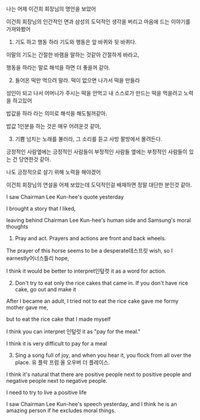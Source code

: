 나는 어제 이건희 회장님의 명언을 보았어

이건희 회장님의 인간적인 면과 삼성의 도덕적인 생각을 버리고 마음에 드는 이야기를 가져와봤어

1. 기도 하고 행동 하라 기도와 행동은 앞 바퀴와 뒷 바퀴다.

이말의 기도는 간절한 바램을 말하는 것같아 간절하게 바라고,

행동을 하라는 말로 해석을 하면 더 좋을꺼 같아.

2. 들어온 떡만 먹으려 말라. 떡이 없으면 나가서 떡을 만들라

성인이 되고 나서 어머니가 주시는 떡을 안먹고 내 스스로가 만드는 떡을 먹을려고 노력을 하고있어

밥값을 하라 라는 의미로 해석을 해도될꺼같아.

밥값 1인분을 하는 것은 매우 어려운것 같아,

3. 기쁨 넘치는 노래를 불러라, 그 소리를 듣고 사방 팔방에서 몰려든다.

긍정적인 사람옆에는 긍정적인 사람들이 부정적인 사람들 옆에는 부정적인 사람들이 있는 건 당연한것 같아.

나도 긍정적으로 살기 위해 노력을 해야겠어

이건희 회장님의 연설을 어제 보았는데 도덕적인걸 배재하면 정말 대단한 분인것 같아.

I saw Chairman Lee Kun-hee's quote yesterday

I brought a story that I liked,

leaving behind Chairman Lee Kun-hee's human side and Samsung's moral thoughts

1. Pray and act. Prayers and actions are front and back wheels.

The prayer of this horse seems to be a desperate데스프릿 wish, so I earnestly어너스틀리 hope,

I think it would be better to interpret인텊럿 it as a word for action.

2. Don't try to eat only the rice cakes that came in. If you don't have rice cake, go out and make it

After I became an adult, I tried not to eat the rice cake gave me formy mother gave me,

but to eat the rice cake that I made myself

I think you can interpret 인텊럿 it as "pay for the meal."

I think it is very difficult to pay for a meal

3. Sing a song full of joy, and when you hear it, you flock from all over the place.
   유 플락 프럼 올 오우버 더 플레이스.

I think it's natural that there are positive people next to positive people and negative people next to negative people.

I need to try to live a positive life

I saw Chairman Lee Kun-hee's speech yesterday, and I think he is an amazing person if he excludes moral things.
